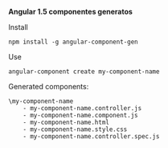 **Angular 1.5 componentes generatos**

Install

`npm install -g angular-component-gen`

Use

`angular-component create my-component-name`

Generated components:

    \my-component-name
        - my-component-name.controller.js
        - my-component-name.component.js
        - my-component-name.html
        - my-component-name.style.css
        - my-component-name.controller.spec.js
